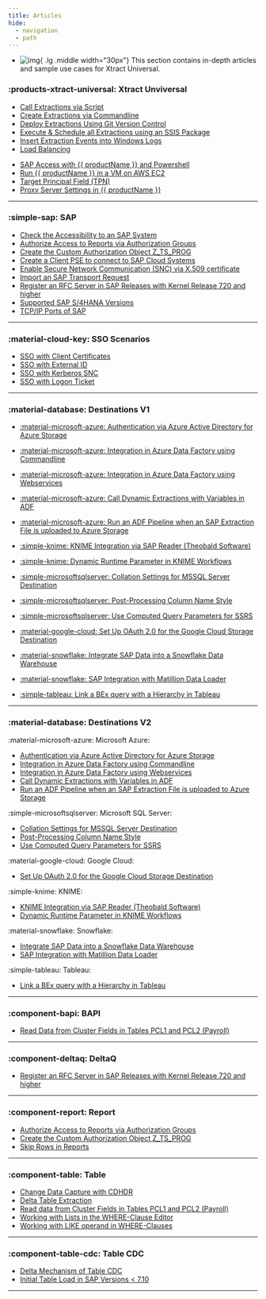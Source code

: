 ```yaml
---
title: Articles
hide:
  - navigation
  - path
---
```


<div class="grid cards" markdown>

-   ![img](site:assets/images/logos/theo-thumbs.png){ .lg .middle width="30px"} This section contains in-depth articles and sample use cases for Xtract Universal.

</div>

### :products-xtract-universal: Xtract Unviversal

<div class="mdx-columns" markdown>

- [Call Extractions via Script](call-extraction-via-script.md)
- [Create Extractions via Commandline](config-command-line-tool.md)
- [Deploy Extractions Using Git Version Control](deploy-extractions-using-Git-version-control.md)
- [Execute & Schedule all Extractions using an SSIS Package](execute_all_defined_xu_extractions.md)
- [Insert Extraction Events into Windows Logs](insert-extraction-events-into-the-windows-logs.md)
- [Load Balancing](load-balancer.md)
<!--- - [Log Access via Web Service](log-access-via-http.md) -->
- [SAP Access with {{ productName }} and Powershell](sap-access-with-xtract-universal-and-powershell.md)
- [Run {{ productName }} in a VM on AWS EC2](run-xu-in-aws.md)
- [Target Principal Field (TPN)](target-principal-TPN.md)
- [Proxy Server Settings in {{ productName }}](proxy-server-settings.md)

</div>

---

### :simple-sap: SAP

<div class="mdx-columns" markdown>

- [Check the Accessibility to an SAP System](check-the-accessibility-to-an-sap-system.md)
- [Authorize Access to Reports via Authorization Groups](authorize-access-to-specific-reports.md)
- [Create the Custom Authorization Object Z_TS_PROG](create-the-custom-authority-object-z-ts-prog.md)
- [Create a Client PSE to connect to SAP Cloud Systems](create-personal-security-environment.md)
- [Enable Secure Network Communication (SNC) via X.509 certificate](enable-snc-using-pse-file.md)
- [Import an SAP Transport Request](import-an-sap-transport-request.md)
- [Register an RFC Server in SAP Releases with Kernel Release 720 and higher](register-rfc-server-in-sap-releases-in-kernel-release-720-and-higher.md)
- [Supported SAP S/4HANA Versions](supported-sap-and-hana-versions.md)
- [TCP/IP Ports of SAP](sap-tcpip-ports.md)

</div>

---

### :material-cloud-key: SSO Scenarios

<div class="mdx-columns" markdown>

- [SSO with Client Certificates](sso-with-client-certificates.md)
- [SSO with External ID](sso-with-external-id.md)
- [SSO with Kerberos SNC](sso-with-kerberos-snc.md)
- [SSO with Logon Ticket](sso-with-logon-ticket.md)

</div>

---

### :material-database: Destinations V1

<div class="mdx-columns" markdown>

- [:material-microsoft-azure: Authentication via Azure Active Directory for Azure Storage](authentication-via-azure-ad-with-azure-storage.md)
- [:material-microsoft-azure: Integration in Azure Data Factory using Commandline](adf-integration-using-command-line.md)
- [:material-microsoft-azure: Integration in Azure Data Factory using Webservices](adf-integration-using-webservices.md)
- [:material-microsoft-azure: Call Dynamic Extractions with Variables in ADF](call-dynamic-extractions-with-variables-in-adf.md)
- [:material-microsoft-azure: Run an ADF Pipeline when an SAP Extraction File is uploaded to Azure Storage](run-an-ADF-pipeline-when-sap-extraction-file-is-successfully-uploaded-to-Azure-storage.md)

- [:simple-knime: KNIME Integration via SAP Reader (Theobald Software)](knime-integration-via-sap-reader.md)
- [:simple-knime: Dynamic Runtime Parameter in KNIME Workflows](dynamic-runtime-paramater-within-KNIME-workflow.md)

- [:simple-microsoftsqlserver: Collation Settings for MSSQL Server Destination](collation-sql-server.md)
- [:simple-microsoftsqlserver: Post-Processing Column Name Style](adjust-column-name-style.md)
- [:simple-microsoftsqlserver: Use Computed Query Parameters for SSRS](xu-ssrs-parameterizing-in-vs.md)

- [:material-google-cloud: Set Up OAuth 2.0 for the Google Cloud Storage Destination](google-cloud-storage-oauth.md)

- [:material-snowflake: Integrate SAP Data into a Snowflake Data Warehouse](integrate_sap_data_into_a_Snowflake_data_warehouse.md)
- [:material-snowflake: SAP Integration with Matillion Data Loader](create-a-custom-cennector-in-matillion-data-loader.md)

- [:simple-tableau: Link a BEx query with a Hierarchy in Tableau](link-bex-query-with-hierarchy.md)

</div>

---

### :material-database: Destinations V2

<div class="mdx-columns" markdown>

:material-microsoft-azure: Microsoft Azure: 

- [ Authentication via Azure Active Directory for Azure Storage](authentication-via-azure-ad-with-azure-storage.md)
- [Integration in Azure Data Factory using Commandline](adf-integration-using-command-line.md)
- [Integration in Azure Data Factory using Webservices](adf-integration-using-webservices.md)
- [Call Dynamic Extractions with Variables in ADF](call-dynamic-extractions-with-variables-in-adf.md)
- [Run an ADF Pipeline when an SAP Extraction File is uploaded to Azure Storage](run-an-ADF-pipeline-when-sap-extraction-file-is-successfully-uploaded-to-Azure-storage.md)

:simple-microsoftsqlserver: Microsoft SQL Server:

- [Collation Settings for MSSQL Server Destination](collation-sql-server.md)
- [Post-Processing Column Name Style](adjust-column-name-style.md)
- [Use Computed Query Parameters for SSRS](xu-ssrs-parameterizing-in-vs.md)

:material-google-cloud: Google Cloud: 

- [Set Up OAuth 2.0 for the Google Cloud Storage Destination](google-cloud-storage-oauth.md)

:simple-knime: KNIME:

- [KNIME Integration via SAP Reader (Theobald Software)](knime-integration-via-sap-reader.md)
- [Dynamic Runtime Parameter in KNIME Workflows](dynamic-runtime-paramater-within-KNIME-workflow.md)

:material-snowflake: Snowflake:

- [Integrate SAP Data into a Snowflake Data Warehouse](integrate_sap_data_into_a_Snowflake_data_warehouse.md)
- [SAP Integration with Matillion Data Loader](create-a-custom-cennector-in-matillion-data-loader.md)

:simple-tableau: Tableau: 

- [Link a BEx query with a Hierarchy in Tableau](link-bex-query-with-hierarchy.md)

</div>

---

### :component-bapi: BAPI

<div class="mdx-columns" markdown>

- [Read Data from Cluster Fields in Tables PCL1 and PCL2 (Payroll)](read-data-from-cluster-fields-in-the-tables-pcl1-and-pcl2-payroll.md)

</div>

---


### :component-deltaq: DeltaQ

<div class="mdx-columns" markdown>

- [Register an RFC Server in SAP Releases with Kernel Release 720 and higher](register-rfc-server-in-sap-releases-in-kernel-release-720-and-higher.md)

</div>

---

### :component-report: Report

<div class="mdx-columns" markdown>

- [Authorize Access to Reports via Authorization Groups](authorize-access-to-specific-reports.md)
- [Create the Custom Authorization Object Z_TS_PROG](create-the-custom-authority-object-z-ts-prog.md)
- [Skip Rows in Reports](skip-rows-in-reports.md)

</div>

---

### :component-table: Table

<div class="mdx-columns" markdown>

- [Change Data Capture with CDHDR](change-data-capture-with-cdhdr.md)
- [Delta Table Extraction](delta-table-extraction.md)
- [Read data from Cluster Fields in Tables PCL1 and PCL2 (Payroll)](read-data-from-cluster-fields-in-the-tables-pcl1-and-pcl2-payroll)
- [Working with Lists in the WHERE-Clause Editor](where-clause-editor-lists.md)
- [Working with LIKE operand in WHERE-Clauses](like-operand-where-clause.md)

</div>

---

### :component-table-cdc: Table CDC

<div class="mdx-columns" markdown>

- [Delta Mechanism of Table CDC](table-cdc-mechanism.md)
- [Initial Table Load in SAP Versions < 7.10](table-cdc-initial-table-load.md)

</div>

---

